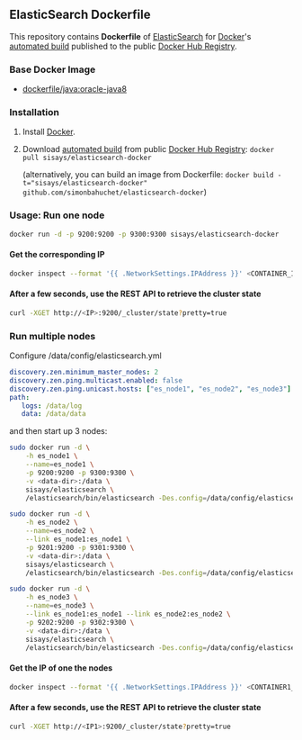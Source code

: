 ## ElasticSearch Dockerfile


This repository contains **Dockerfile** of [ElasticSearch](http://www.elasticsearch.org/) for [Docker](https://www.docker.com/)'s [automated build](https://registry.hub.docker.com/u/sisays/elasticsearch/) published to the public [Docker Hub Registry](https://registry.hub.docker.com/).


### Base Docker Image

* [dockerfile/java:oracle-java8](http://dockerfile.github.io/#/java)


### Installation

1. Install [Docker](https://www.docker.com/).

2. Download [automated build](https://registry.hub.docker.com/u/sisays/elasticsearch-docker/) from public [Docker Hub Registry](https://registry.hub.docker.com/): `docker pull sisays/elasticsearch-docker`

   (alternatively, you can build an image from Dockerfile: `docker build -t="sisays/elasticsearch-docker" github.com/simonbahuchet/elasticsearch-docker`)


### Usage: Run one node

```sh
docker run -d -p 9200:9200 -p 9300:9300 sisays/elasticsearch-docker
```

#### Get the corresponding IP
	
```sh
docker inspect --format '{{ .NetworkSettings.IPAddress }}' <CONTAINER_ID>
```
	
#### After a few seconds, use the REST API to retrieve the cluster state

```sh
curl -XGET http://<IP>:9200/_cluster/state?pretty=true
```	
	
### Run multiple nodes
	
Configure <data-dir>/data/config/elasticsearch.yml

```yml
discovery.zen.minimum_master_nodes: 2
discovery.zen.ping.multicast.enabled: false
discovery.zen.ping.unicast.hosts: ["es_node1", "es_node2", "es_node3"]
path:
   logs: /data/log
   data: /data/data
```

and then start up 3 nodes:
	
```sh
sudo docker run -d \
	-h es_node1 \
	--name=es_node1 \
	-p 9200:9200 -p 9300:9300 \
	-v <data-dir>:/data \
	sisays/elasticsearch \
	/elasticsearch/bin/elasticsearch -Des.config=/data/config/elasticsearch.yml
```

```sh
sudo docker run -d \
	-h es_node2 \
	--name=es_node2 \
	--link es_node1:es_node1 \
	-p 9201:9200 -p 9301:9300 \
	-v <data-dir>:/data \
	sisays/elasticsearch \
	/elasticsearch/bin/elasticsearch -Des.config=/data/config/elasticsearch.yml
```

```sh
sudo docker run -d \
	-h es_node3 \
	--name=es_node3 \
	--link es_node1:es_node1 --link es_node2:es_node2 \
	-p 9202:9200 -p 9302:9300 \
	-v <data-dir>:/data \
	sisays/elasticsearch \
	/elasticsearch/bin/elasticsearch -Des.config=/data/config/elasticsearch.yml
```

#### Get the IP of one the nodes
	
```sh
docker inspect --format '{{ .NetworkSettings.IPAddress }}' <CONTAINER1_ID>
```
	
#### After a few seconds, use the REST API to retrieve the cluster state
	
```sh
curl -XGET http://<IP1>:9200/_cluster/state?pretty=true
```